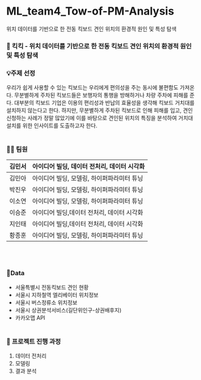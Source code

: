 # ML_team4_Tow-of-PM-Analysis
위치 데이터를 기반으로 한 전동 킥보드 견인 위치의 환경적 원인 및 특성 탐색<br/>

### 🛴 킥킥 - 위치 데이터를 기반으로 한 전동 킥보드 견인 위치의 환경적 원인 및 특성 탐색 <br/>

### 💡주제 선정

우리가 쉽게 사용할 수 있는 킥보드는 우리에게 편의성을 주는 동시에 불편함도 가져온다. 무분별하게 주차된 킥보드들은 보행자의 통행을 방해하거나 차량 주차에 피해를 준다. 대부분의 킥보드 기업은 이용의 편리성과 반납의 효율성을 생각해 킥보드 거치대를 설치하지 않는다고 한다. 하지만, 무분별하게 주차된 킥보드로 인해 피해를 입고, 견인 신청하는 사례가 정말 많았기에 이를 바탕으로 견인된 위치의 특징을 분석하여 거치대 설치를 위한 인사이트를 도출하고자 한다.<br/><br/>

### 👨‍💻 팀원

| 김민서 | 아이디어 빌딩, 데이터 전처리, 데이터 시각화 |
| --- | --- |
| 김민아 | 아이디어 빌딩, 모델링, 하이퍼파라미터 튜닝 |
| 박진우 | 아이디어 빌딩, 모델링,  하이퍼파라미터 튜닝 |
| 이소연 | 아이디어 빌딩, 모델링,  하이퍼파라미터 튜닝 |
| 이승준 | 아이디어 빌딩,데이터 전처리, 데이터 시각화 |
| 지인태 | 아이디어 빌딩,데이터 전처리, 데이터 시각화 |
| 황종훈 | 아이디어 빌딩, 모델링,  하이퍼파라미터 튜닝 |
<br/><br/>
### 📍Data

- 서울특별시 전동킥보드 견인 현황<br/>
- 서울시 지하철역 엘리베이터 위치정보<br/>
- 서울시 버스정류소 위치정보<br/>
- 서울시 상권분석서비스(길단위인구-상권배후지)<br/>
- 카카오맵 API<br/><br/>

### 🤝 프로젝트 진행 과정

1. 데이터 전처리<br/>
2. 모델링<br/>
3. 결과 분석<br/>
